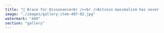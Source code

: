 ```yaml
---
title: "🧠 Brace for Dissonance<br /><br />Bitcoin maximalism has never required faith—it has demanded total immersion. A narrative so tightly wound, any deviation feels like betrayal.<br /><br />But the coming months will be different.<br /><br />Not because Bitcoin will “fail,” but because reality will stop playing along with the script. ETH will outperform with fluidity. Coordination layers will scale without tribal baggage. Reputation, consensus, autonomy—rewritten by protocols that adapt, while BTC repeats itself.<br /><br />And that’s where the pain begins.<br /><br />Not in price charts, but in minds. In the slow gnawing realization that ideological rigidity is not resilience. That holding Bitcoin may still be technically correct—but philosophically, civically, systemically? Increasingly irrelevant.<br /><br />Cognitive dissonance is not a glitch—it’s a signal. And some will spend years trying not to hear it."
image: "./images/gallery-item-407-02.jpg"
watermark: "440"
section: "gallery"
---
```

